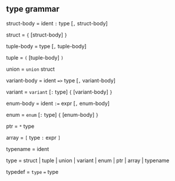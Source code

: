 ## type grammar

struct-body = ident `:` type [`,` struct-body]

struct = `{` [struct-body] `}`


tuple-body = type [`,` tuple-body]

tuple = `(` [tuple-body] `)`


union = `union` struct


variant-body = ident `=>` type [`,` variant-body]

variant = `variant` [`:` type] `{` [variant-body] `}`


enum-body = ident `:=` expr [`,` enum-body]

enum = `enum` [`:` type] `{` [enum-body] `}`


ptr = `*` type


array = `[` type `:` expr `]`


typename = ident

type = struct | tuple | union | variant | enum | ptr | array | typename

typedef = `type` `=` type